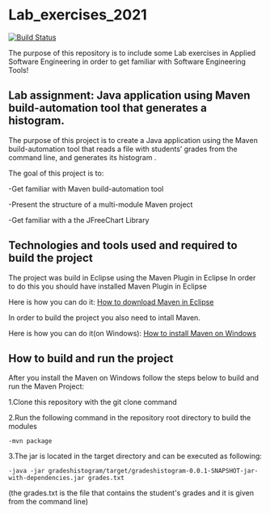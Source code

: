 # Lab_exercises_2021

[![Build Status](https://travis-ci.com/nikiboura/Lab_exercises_2021.svg?token=ki4LJ9spppXtZBbs1sCm&branch=development)](https://travis-ci.com/nikiboura/Lab_exercises_2021)


The purpose of this repository is to include some Lab exercises in Applied Software Engineering in order to get familiar with Software Engineering Tools!
 

## Lab assignment: Java application using Maven build-automation tool that generates a histogram.

The purpose of this project is to create a Java application using the Maven build-automation tool that reads a file with students’ grades from the command line, and generates its histogram .

The goal of this project is to:

-Get familiar with Maven build-automation tool

-Present the structure of a multi-module Maven project

-Get familiar with a the JFreeChart Library

## Technologies and tools used and required to build the project

The project was build in Eclipse using the Maven Plugin in Eclipse
In order to do this you should have installed Maven Plugin in Eclipse

Here is how you can do it: [How to download Maven in Eclipse](https://hiplab.mc.vanderbilt.edu/projects/soempi/eclipse_m2e_install.html)

In order to build the project you also need to intall Maven.

Here is how you can do it(on Windows): [How to install Maven on Windows](https://mkyong.com/maven/how-to-install-maven-in-windows/)


## How to build and run the project

After you install the Maven on Windows follow the steps below to build and run the Maven Project:

1.Clone this repository with the git clone command

2.Run the following command in the repository root directory to build the modules

	-mvn package

3.The jar is located in the target directory and can be executed as following:

	-java -jar gradeshistogram/target/gradeshistogram-0.0.1-SNAPSHOT-jar-with-dependencies.jar grades.txt

(the grades.txt is the file that contains the student's grades and it is given from the command line)





